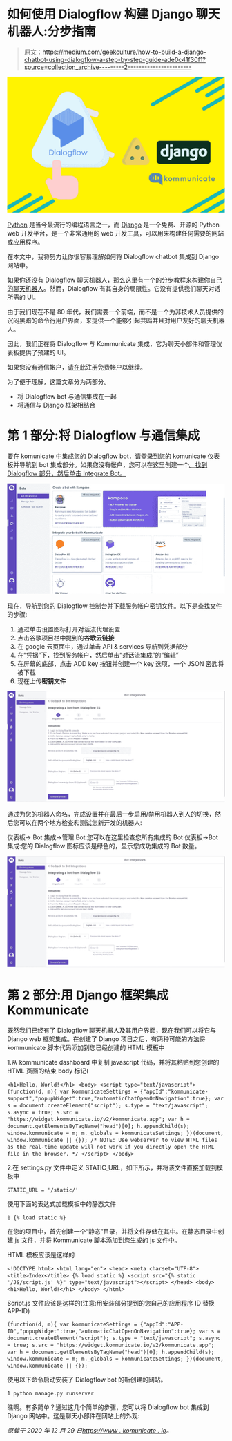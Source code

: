 # 如何使用 Dialogflow 构建 Django 聊天机器人:分步指南

> 原文：<https://medium.com/geekculture/how-to-build-a-django-chatbot-using-dialogflow-a-step-by-step-guide-ade0c41f30f1?source=collection_archive---------2----------------------->

![](img/139a094c14180dd95792c0dd0db0ace3.png)

[Python](https://www.python.org/) 是当今最流行的编程语言之一，而 [Django](https://www.djangoproject.com/) 是一个免费、开源的 Python web 开发平台，是一个非常通用的 web 开发工具，可以用来构建任何需要的网站或应用程序。

在本文中，我将努力让你很容易理解如何将 Dialogflow chatbot 集成到 Django 网站中。

如果你还没有 Dialogflow 聊天机器人，那么这里有一个[的分步教程来构建你自己的聊天机器人](https://www.kommunicate.io/blog/dialogflow-tutorial-create-chatbots/)。然而，Dialogflow 有其自身的局限性。它没有提供我们聊天对话所需的 UI。

由于我们现在不是 80 年代，我们需要一个前端，而不是一个为非技术人员提供的沉闷黑暗的命令行用户界面，来提供一个能够引起共鸣并且对用户友好的聊天机器人。

因此，我们正在将 Dialogflow 与 Kommunicate 集成，它为聊天小部件和管理仪表板提供了预建的 UI。

如果您没有通信帐户，[请在此](https://www.kommunicate.io/product/dialogflow-integration)注册免费帐户以继续。

为了便于理解，这篇文章分为两部分。

*   将 Dialogflow bot 与通信集成在一起
*   将通信与 Django 框架相结合

# 第 1 部分:将 Dialogflow 与通信集成

要在 komunicate 中集成您的 Dialogflow bot，请登录到您的 komunicate 仪表板并导航到 bot 集成部分。如果您没有帐户，您可以在这里创建一个[。找到 Dialogflow 部分，然后单击 Integrate Bot。](https://dashboard.kommunicate.io/signup?product=kommunicate)

![](img/4dddac3eeb9b7773c9e22bcdeeb83771.png)

现在，导航到您的 Dialogflow 控制台并下载服务帐户密钥文件。以下是查找文件的步骤:

1.  通过单击设置图标打开对话流代理设置
2.  点击谷歌项目栏中提到的**谷歌云链接**
3.  在 google 云页面中，通过单击 API & services 导航到凭据部分
4.  在“凭据”下，找到服务帐户，然后单击“对话流集成”的“编辑”
5.  在屏幕的底部，点击 ADD key 按钮并创建一个 key 选项，一个 JSON 密匙将被下载
6.  现在上传**密钥文件**

![](img/f7abde41fbae3b9fdf33eeac5a0bc9d0.png)

通过为您的机器人命名，完成设置并在最后一步启用/禁用机器人到人的切换，然后您可以在两个地方检查和测试您新开发的机器人:

仪表板→ Bot 集成→管理 Bot:您可以在这里检查您所有集成的 Bot
仪表板→Bot 集成:您的 Dialogflow 图标应该是绿色的，显示您成功集成的 Bot 数量。

![](img/f7abde41fbae3b9fdf33eeac5a0bc9d0.png)

# 第 2 部分:用 Django 框架集成 Kommunicate

既然我们已经有了 Dialogflow 聊天机器人及其用户界面，现在我们可以将它与 Django web 框架集成。在创建了 Django 项目之后，有两种可能的方法将 kommunicate 脚本代码添加到您已经创建的 HTML 模板中

1.从 kommunicate dashboard 中复制 javascript 代码，并将其粘贴到您创建的 HTML 页面的结束 body 标记(

```
<h1>Hello, World!</h1> <body> <script type="text/javascript"> (function(d, m){ var kommunicateSettings = {"appId":"kommunicate-support","popupWidget":true,"automaticChatOpenOnNavigation":true}; var s = document.createElement("script"); s.type = "text/javascript"; s.async = true; s.src = "https://widget.kommunicate.io/v2/kommunicate.app"; var h = document.getElementsByTagName("head")[0]; h.appendChild(s); window.kommunicate = m; m._globals = kommunicateSettings; })(document, window.kommunicate || {}); /* NOTE: Use webserver to view HTML files as the real-time update will not work if you directly open the HTML file in the browser. */ </script> </body>
```

2.在 settings.py 文件中定义 STATIC_URL，如下所示，并将该文件直接加载到模板中

```
STATIC_URL = '/static/'
```

使用下面的表达式加载模板中的静态文件

```
1 {% load static %}
```

在您的项目中，首先创建一个“静态”目录，并将文件存储在其中。在静态目录中创建 js 文件，并将 Kommunicate 脚本添加到您生成的 js 文件中。

HTML 模板应该是这样的

```
<!DOCTYPE html> <html lang="en"> <head> <meta charset="UTF-8"> <title>Index</title> {% load static %} <script src="{% static '/JS/script.js' %}" type="text/javascript"></script> </head> <body> <h1>Hello, World!</h1> </body> </html>
```

Script.js 文件应该是这样的(注意:用安装部分提到的您自己的应用程序 ID 替换 APP-ID)

```
(function(d, m){ var kommunicateSettings = {"appId":"APP-ID","popupWidget":true,"automaticChatOpenOnNavigation":true}; var s = document.createElement("script"); s.type = "text/javascript"; s.async = true; s.src = "https://widget.kommunicate.io/v2/kommunicate.app"; var h = document.getElementsByTagName("head")[0]; h.appendChild(s); window.kommunicate = m; m._globals = kommunicateSettings; })(document, window.kommunicate || {});
```

使用以下命令启动安装了 Dialogflow bot 的新创建的网站。

```
1 python manage.py runserver
```

瞧啊。有多简单？通过这几个简单的步骤，您可以将 Dialogflow bot 集成到 Django 网站中。这是聊天小部件在网站上的外观:

*原载于 2020 年 12 月 29 日*[*https://www . komunicate . io*](https://www.kommunicate.io/blog/dialogflow-chatbot-django-website/)*。*